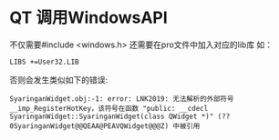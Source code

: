 # QT 调用WindowsAPI

不仅需要#include <windows.h>
还需要在pro文件中加入对应的lib库
如：
```
LIBS +=User32.LIB
```

否则会发生类似如下的错误:
```
SyaringanWidget.obj:-1: error: LNK2019: 无法解析的外部符号 __imp_RegisterHotKey，该符号在函数 "public: __cdecl SyaringanWidget::SyaringanWidget(class QWidget *)" (??0SyaringanWidget@@QEAA@PEAVQWidget@@@Z) 中被引用
```